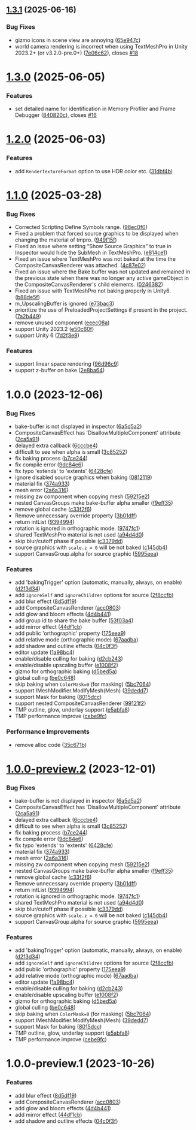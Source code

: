 ## [1.3.1](https://github.com/mob-sakai/CompositeCanvasRenderer/compare/1.3.0...1.3.1) (2025-06-16)


### Bug Fixes

* gizmo icons in scene view are annoying ([65e947c](https://github.com/mob-sakai/CompositeCanvasRenderer/commit/65e947cb4d5e2f87be96c503531649317b2259b7))
* world camera rendering is incorrect when using TextMeshPro in Unity 2023.2+ (or v3.2.0-pre.0+) ([7e06c62](https://github.com/mob-sakai/CompositeCanvasRenderer/commit/7e06c6275abb672e58363e3019069874759ac54e)), closes [#18](https://github.com/mob-sakai/CompositeCanvasRenderer/issues/18)

# [1.3.0](https://github.com/mob-sakai/CompositeCanvasRenderer/compare/1.2.0...1.3.0) (2025-06-05)


### Features

* set detailed name for identification in Memory Profiler and Frame Debugger ([840820c](https://github.com/mob-sakai/CompositeCanvasRenderer/commit/840820c31e163241def1ac6d39ed8ac72beac86a)), closes [#16](https://github.com/mob-sakai/CompositeCanvasRenderer/issues/16)

# [1.2.0](https://github.com/mob-sakai/CompositeCanvasRenderer/compare/1.1.0...1.2.0) (2025-06-03)


### Features

* add `RenderTextureFormat` option to use HDR color etc. ([31dbf4b](https://github.com/mob-sakai/CompositeCanvasRenderer/commit/31dbf4b9c4c307c97b557c812deb0b5518ae3da0))

# [1.1.0](https://github.com/mob-sakai/CompositeCanvasRenderer/compare/1.0.0...1.1.0) (2025-03-28)


### Bug Fixes

* Corrected Scripting Define Symbols range. ([98ec0f0](https://github.com/mob-sakai/CompositeCanvasRenderer/commit/98ec0f0ceab791ce28d5221bae010435c364546d))
* Fixed a problem that forced source graphics to be displayed when changing the material of tmpro. ([949f15f](https://github.com/mob-sakai/CompositeCanvasRenderer/commit/949f15f12974c2df114658581724e702912ea88c))
* Fixed an issue where setting “Show Source Graphics” to true in Inspector would hide the SubMesh in TextMeshPro. ([e814ce1](https://github.com/mob-sakai/CompositeCanvasRenderer/commit/e814ce1de169eec28a7ed6037f8746fe0aa65a4a))
* Fixed an issue where TextMeshPro was not baked at the time the CompositeCanvasRenderer was attached. ([4c87e02](https://github.com/mob-sakai/CompositeCanvasRenderer/commit/4c87e028403a1b8b8aa6ddcf35f1f57164afc4f7))
* Fixed an issue where the Bake buffer was not updated and remained in the previous state when there was no longer any active gameObject in the CompositeCanvasRenderer's child elements. ([0246382](https://github.com/mob-sakai/CompositeCanvasRenderer/commit/02463828a6e41195b20315a96ecd9e536af95c91))
* Fixed an issue with TextMeshPro not baking properly in Unity6. ([b88de5f](https://github.com/mob-sakai/CompositeCanvasRenderer/commit/b88de5f46e8c7309e92f730354c81716bb9a4678))
* m_UpscalingBuffer is ignored ([e73bac3](https://github.com/mob-sakai/CompositeCanvasRenderer/commit/e73bac380f5679284b0cd00cacbbdfff5f51a5bd))
* prioritize the use of PreloadedProjectSettings if present in the project. ([7a2b449](https://github.com/mob-sakai/CompositeCanvasRenderer/commit/7a2b449084f06c78b49720ade618287f87f074c2))
* remove unused component ([eeec08a](https://github.com/mob-sakai/CompositeCanvasRenderer/commit/eeec08ad1193f4d92847553e331697e249645172))
* support Unity 2023.2 ([e50c60f](https://github.com/mob-sakai/CompositeCanvasRenderer/commit/e50c60fb575926fe2692a509b3f391cf064de0bd))
* support Unity 6 ([7d2f3e9](https://github.com/mob-sakai/CompositeCanvasRenderer/commit/7d2f3e9a5f93ac671f753a6426a522fd746c3f9b))


### Features

* support linear space rendering ([96d96c9](https://github.com/mob-sakai/CompositeCanvasRenderer/commit/96d96c9ab0a646c206838434749d3a62b738bcd9))
* support z-buffer on bake ([2e8ba64](https://github.com/mob-sakai/CompositeCanvasRenderer/commit/2e8ba6477ea293c7de7e827919110d2f71ae9f50))

# 1.0.0 (2023-12-06)


### Bug Fixes

* bake-buffer is not displayed in inspector ([6a5d5a2](https://github.com/mob-sakai/CompositeCanvasRenderer/commit/6a5d5a2d91756878603c58dfd248de724c927e75))
* CompositeCanvasEffect has 'DisallowMultipleComponent' attribute ([2ca5a91](https://github.com/mob-sakai/CompositeCanvasRenderer/commit/2ca5a913d51aae03411620b99455de0f0bd22cf2))
* delayed extra callback ([6cccbe4](https://github.com/mob-sakai/CompositeCanvasRenderer/commit/6cccbe48906a7cf95cbc61c2cec07e5eb554418d))
* difficult to see when alpha is small ([3c85252](https://github.com/mob-sakai/CompositeCanvasRenderer/commit/3c852525fc3119e3b2df4884e73964df5bd46312))
* fix baking process ([b7ce244](https://github.com/mob-sakai/CompositeCanvasRenderer/commit/b7ce2445bd29f5cafd61b222f026bb95ad79508c))
* fix compile error ([9dc84e6](https://github.com/mob-sakai/CompositeCanvasRenderer/commit/9dc84e6ddfffde56b627b64d15b3150987ed4cb0))
* fix typo 'extends' to 'extents' ([6428cfe](https://github.com/mob-sakai/CompositeCanvasRenderer/commit/6428cfe3173fb0bbb4ed8bd4c4d76d1e182e5123))
* ignore disabled source graphics when baking ([0812119](https://github.com/mob-sakai/CompositeCanvasRenderer/commit/081211929ae47e320015bc9b7fa58663b4b9617b))
* material fix ([374a933](https://github.com/mob-sakai/CompositeCanvasRenderer/commit/374a933d1d686de3b50aa6aac80e6c29580663a4))
* mesh error ([2a6a316](https://github.com/mob-sakai/CompositeCanvasRenderer/commit/2a6a316edb1ff41f9793e1e9b064674775d14179))
* missing zw component when copying mesh ([59215e2](https://github.com/mob-sakai/CompositeCanvasRenderer/commit/59215e2d9fdf13aa615a5e2a8c3583c7b60b552f))
* nested CanvasGroups make bake-buffer alpha smaller ([f9eff35](https://github.com/mob-sakai/CompositeCanvasRenderer/commit/f9eff35d7396faf381df1b3a407d63fd3ea91386))
* remove global cache ([c33f2f6](https://github.com/mob-sakai/CompositeCanvasRenderer/commit/c33f2f636c4b96e94c27a413bbcf6ce71d99beb7))
* Remove unnecessary override property ([3b01dff](https://github.com/mob-sakai/CompositeCanvasRenderer/commit/3b01dff90f026dd29260d28b40976bf2735c522c))
* return intList ([9394994](https://github.com/mob-sakai/CompositeCanvasRenderer/commit/939499495eebd52a16341d66daec552bf6c5dcf0))
* rotation is ignored in orthographic mode. ([9747fc1](https://github.com/mob-sakai/CompositeCanvasRenderer/commit/9747fc1e8ebabc20fa07c4e65706ee55947bdb7f))
* shared TextMeshPro material is not used ([a94d4d0](https://github.com/mob-sakai/CompositeCanvasRenderer/commit/a94d4d0ea5134c5398ac733d474518af46d6a5e2))
* skip blur/cutoff phase if possible ([c3379dd](https://github.com/mob-sakai/CompositeCanvasRenderer/commit/c3379dd78604cfd1d8f61559c85d0452a62458b3))
* source graphics with `scale.z = 0` will be not baked ([c145db4](https://github.com/mob-sakai/CompositeCanvasRenderer/commit/c145db456bcbacb320f4e16151761504603ec2eb))
* support CanvasGroup.alpha for source graphic ([5995eea](https://github.com/mob-sakai/CompositeCanvasRenderer/commit/5995eea89906e7caf55437215e1943cbe7b125e2))


### Features

* add 'bakingTrigger' option (automatic, manually, always, on enable) ([d2f3d34](https://github.com/mob-sakai/CompositeCanvasRenderer/commit/d2f3d348d81e2906c953f2d2267fa2ced8cc2cfe))
* add `ignoreSelf` and `ignoreChildren` options for source ([2f8ccfb](https://github.com/mob-sakai/CompositeCanvasRenderer/commit/2f8ccfb623b6bee44d649326f6b59341e9109027))
* add blur effect ([8d5df19](https://github.com/mob-sakai/CompositeCanvasRenderer/commit/8d5df1923313c17fd570f285d2ffd683a127cd92))
* add CompositeCanvasRenderer ([acc0803](https://github.com/mob-sakai/CompositeCanvasRenderer/commit/acc0803f857618ffb30f154d4798d50ee74dac18))
* add glow and bloom effects ([4d4b441](https://github.com/mob-sakai/CompositeCanvasRenderer/commit/4d4b441fa042b10333728dd065c3eefac79cc7d4))
* add group id to share the bake buffer ([53f03a4](https://github.com/mob-sakai/CompositeCanvasRenderer/commit/53f03a488c5f864e6503ad4d04823c80843ade1c))
* add mirror effect ([44df1cb](https://github.com/mob-sakai/CompositeCanvasRenderer/commit/44df1cb5754241c17fd19e2becab9f46bb704e29))
* add public 'orthographic' property ([175eea9](https://github.com/mob-sakai/CompositeCanvasRenderer/commit/175eea920379ffb497457b4e838f91b851eb4dcb))
* add relative mode (orthographic mode) ([67aadba](https://github.com/mob-sakai/CompositeCanvasRenderer/commit/67aadbaae9f3ab9519d00cbe857345b88e9460c5))
* add shadow and outline effects ([04c0f3f](https://github.com/mob-sakai/CompositeCanvasRenderer/commit/04c0f3f25ed72a68e42883509ed0811306c1839d))
* editor update ([1a98bc4](https://github.com/mob-sakai/CompositeCanvasRenderer/commit/1a98bc463cbf4ff8ddb8e2ccc14230711ccef9f3))
* enable/disable culling for baking ([d2cb243](https://github.com/mob-sakai/CompositeCanvasRenderer/commit/d2cb24366508edf94e1eebef6cf96117308a5c8e))
* enable/disable upscaling buffer ([e1008f2](https://github.com/mob-sakai/CompositeCanvasRenderer/commit/e1008f22788e62a595833dffecc97da666bfcb4a))
* gizmo for orthographic baking ([d5bed5a](https://github.com/mob-sakai/CompositeCanvasRenderer/commit/d5bed5a9e3596bbbb487e6824c3040506a602c63))
* global culling ([be0c648](https://github.com/mob-sakai/CompositeCanvasRenderer/commit/be0c64897f9e5a605246aedb343932f42f22c9bc))
* skip baking when `ColorMask=0` (for masking) ([5bc7064](https://github.com/mob-sakai/CompositeCanvasRenderer/commit/5bc7064915a21dd51bd4f89c3c490551dff4aafd))
* support IMeshModifier.ModifyMesh(Mesh) ([39dedd7](https://github.com/mob-sakai/CompositeCanvasRenderer/commit/39dedd731988297f79fade05beb79398dd952ba2))
* support Mask for baking ([8015dcc](https://github.com/mob-sakai/CompositeCanvasRenderer/commit/8015dcc94894db8bb1bbb13eb5463a7d5c617b4c))
* support nested CompositeCanvasRenderer ([99121f2](https://github.com/mob-sakai/CompositeCanvasRenderer/commit/99121f2b89339c20698acb98834126fab8d29096))
* TMP outline, glow, underlay support ([e5abfa8](https://github.com/mob-sakai/CompositeCanvasRenderer/commit/e5abfa8f3e2c10a18857ffc6d2bc6de1ab7c3b5e))
* TMP performance improve ([cebe9fc](https://github.com/mob-sakai/CompositeCanvasRenderer/commit/cebe9fce8736891f74197bd000e26463ebe13386))


### Performance Improvements

* remove alloc code ([35c671b](https://github.com/mob-sakai/CompositeCanvasRenderer/commit/35c671bb130b345ce53b9a8035e01a0372676f5a))

# [1.0.0-preview.2](https://github.com/mob-sakai/CompositeCanvasRenderer/compare/1.0.0-preview.1...1.0.0-preview.2) (2023-12-01)


### Bug Fixes

* bake-buffer is not displayed in inspector ([6a5d5a2](https://github.com/mob-sakai/CompositeCanvasRenderer/commit/6a5d5a2d91756878603c58dfd248de724c927e75))
* CompositeCanvasEffect has 'DisallowMultipleComponent' attribute ([2ca5a91](https://github.com/mob-sakai/CompositeCanvasRenderer/commit/2ca5a913d51aae03411620b99455de0f0bd22cf2))
* delayed extra callback ([6cccbe4](https://github.com/mob-sakai/CompositeCanvasRenderer/commit/6cccbe48906a7cf95cbc61c2cec07e5eb554418d))
* difficult to see when alpha is small ([3c85252](https://github.com/mob-sakai/CompositeCanvasRenderer/commit/3c852525fc3119e3b2df4884e73964df5bd46312))
* fix baking process ([b7ce244](https://github.com/mob-sakai/CompositeCanvasRenderer/commit/b7ce2445bd29f5cafd61b222f026bb95ad79508c))
* fix compile error ([9dc84e6](https://github.com/mob-sakai/CompositeCanvasRenderer/commit/9dc84e6ddfffde56b627b64d15b3150987ed4cb0))
* fix typo 'extends' to 'extents' ([6428cfe](https://github.com/mob-sakai/CompositeCanvasRenderer/commit/6428cfe3173fb0bbb4ed8bd4c4d76d1e182e5123))
* material fix ([374a933](https://github.com/mob-sakai/CompositeCanvasRenderer/commit/374a933d1d686de3b50aa6aac80e6c29580663a4))
* mesh error ([2a6a316](https://github.com/mob-sakai/CompositeCanvasRenderer/commit/2a6a316edb1ff41f9793e1e9b064674775d14179))
* missing zw component when copying mesh ([59215e2](https://github.com/mob-sakai/CompositeCanvasRenderer/commit/59215e2d9fdf13aa615a5e2a8c3583c7b60b552f))
* nested CanvasGroups make bake-buffer alpha smaller ([f9eff35](https://github.com/mob-sakai/CompositeCanvasRenderer/commit/f9eff35d7396faf381df1b3a407d63fd3ea91386))
* remove global cache ([c33f2f6](https://github.com/mob-sakai/CompositeCanvasRenderer/commit/c33f2f636c4b96e94c27a413bbcf6ce71d99beb7))
* Remove unnecessary override property ([3b01dff](https://github.com/mob-sakai/CompositeCanvasRenderer/commit/3b01dff90f026dd29260d28b40976bf2735c522c))
* return intList ([9394994](https://github.com/mob-sakai/CompositeCanvasRenderer/commit/939499495eebd52a16341d66daec552bf6c5dcf0))
* rotation is ignored in orthographic mode. ([9747fc1](https://github.com/mob-sakai/CompositeCanvasRenderer/commit/9747fc1e8ebabc20fa07c4e65706ee55947bdb7f))
* shared TextMeshPro material is not used ([a94d4d0](https://github.com/mob-sakai/CompositeCanvasRenderer/commit/a94d4d0ea5134c5398ac733d474518af46d6a5e2))
* skip blur/cutoff phase if possible ([c3379dd](https://github.com/mob-sakai/CompositeCanvasRenderer/commit/c3379dd78604cfd1d8f61559c85d0452a62458b3))
* source graphics with `scale.z = 0` will be not baked ([c145db4](https://github.com/mob-sakai/CompositeCanvasRenderer/commit/c145db456bcbacb320f4e16151761504603ec2eb))
* support CanvasGroup.alpha for source graphic ([5995eea](https://github.com/mob-sakai/CompositeCanvasRenderer/commit/5995eea89906e7caf55437215e1943cbe7b125e2))


### Features

* add 'bakingTrigger' option (automatic, manually, always, on enable) ([d2f3d34](https://github.com/mob-sakai/CompositeCanvasRenderer/commit/d2f3d348d81e2906c953f2d2267fa2ced8cc2cfe))
* add `ignoreSelf` and `ignoreChildren` options for source ([2f8ccfb](https://github.com/mob-sakai/CompositeCanvasRenderer/commit/2f8ccfb623b6bee44d649326f6b59341e9109027))
* add public 'orthographic' property ([175eea9](https://github.com/mob-sakai/CompositeCanvasRenderer/commit/175eea920379ffb497457b4e838f91b851eb4dcb))
* add relative mode (orthographic mode) ([67aadba](https://github.com/mob-sakai/CompositeCanvasRenderer/commit/67aadbaae9f3ab9519d00cbe857345b88e9460c5))
* editor update ([1a98bc4](https://github.com/mob-sakai/CompositeCanvasRenderer/commit/1a98bc463cbf4ff8ddb8e2ccc14230711ccef9f3))
* enable/disable culling for baking ([d2cb243](https://github.com/mob-sakai/CompositeCanvasRenderer/commit/d2cb24366508edf94e1eebef6cf96117308a5c8e))
* enable/disable upscaling buffer ([e1008f2](https://github.com/mob-sakai/CompositeCanvasRenderer/commit/e1008f22788e62a595833dffecc97da666bfcb4a))
* gizmo for orthographic baking ([d5bed5a](https://github.com/mob-sakai/CompositeCanvasRenderer/commit/d5bed5a9e3596bbbb487e6824c3040506a602c63))
* global culling ([be0c648](https://github.com/mob-sakai/CompositeCanvasRenderer/commit/be0c64897f9e5a605246aedb343932f42f22c9bc))
* skip baking when `ColorMask=0` (for masking) ([5bc7064](https://github.com/mob-sakai/CompositeCanvasRenderer/commit/5bc7064915a21dd51bd4f89c3c490551dff4aafd))
* support IMeshModifier.ModifyMesh(Mesh) ([39dedd7](https://github.com/mob-sakai/CompositeCanvasRenderer/commit/39dedd731988297f79fade05beb79398dd952ba2))
* support Mask for baking ([8015dcc](https://github.com/mob-sakai/CompositeCanvasRenderer/commit/8015dcc94894db8bb1bbb13eb5463a7d5c617b4c))
* TMP outline, glow, underlay support ([e5abfa8](https://github.com/mob-sakai/CompositeCanvasRenderer/commit/e5abfa8f3e2c10a18857ffc6d2bc6de1ab7c3b5e))
* TMP performance improve ([cebe9fc](https://github.com/mob-sakai/CompositeCanvasRenderer/commit/cebe9fce8736891f74197bd000e26463ebe13386))

# 1.0.0-preview.1 (2023-10-26)


### Features

* add blur effect ([8d5df19](https://github.com/mob-sakai/CompositeCanvasRenderer/commit/8d5df1923313c17fd570f285d2ffd683a127cd92))
* add CompositeCanvasRenderer ([acc0803](https://github.com/mob-sakai/CompositeCanvasRenderer/commit/acc0803f857618ffb30f154d4798d50ee74dac18))
* add glow and bloom effects ([4d4b441](https://github.com/mob-sakai/CompositeCanvasRenderer/commit/4d4b441fa042b10333728dd065c3eefac79cc7d4))
* add mirror effect ([44df1cb](https://github.com/mob-sakai/CompositeCanvasRenderer/commit/44df1cb5754241c17fd19e2becab9f46bb704e29))
* add shadow and outline effects ([04c0f3f](https://github.com/mob-sakai/CompositeCanvasRenderer/commit/04c0f3f25ed72a68e42883509ed0811306c1839d))
